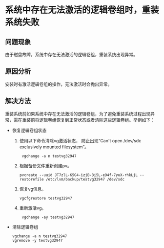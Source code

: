 # 系统中存在无法激活的逻辑卷组时，重装系统失败<a name="ZH-CN_TOPIC_0220373189"></a>

## 问题现象<a name="zh-cn_topic_0151920834_sa51c76c49f1640a08b23bca0fe61f3cf"></a>

由于磁盘故障，系统中存在无法激活的逻辑卷组，重装系统出现异常。

## 原因分析<a name="zh-cn_topic_0151920834_sa9ab8d9b4ab246c49f891c22d35b96ae"></a>

安装时有激活逻辑卷组的操作，无法激活时会抛出异常。

## 解决方法<a name="zh-cn_topic_0151920834_sdee4cf8cbe814f29be6c6b90db626f2b"></a>

重装系统前如果系统中存在无法激活的逻辑卷组，为了避免重装系统过程出现异常，需在重装前将逻辑卷组恢复到正常状态或者清除这些逻辑卷组。举例如下：

-   恢复逻辑卷组状态
    1.  使用以下命令清除vg激活状态， 防止出现“Can't open /dev/sdc exclusively mounted filesystem”。

        ```
         vgchange -a n testvg32947
        ```

    2.  根据备份文件重新创建pv。

        ```
        pvcreate --uuid JT7zlL-K5G4-izjB-3i5L-e94f-7yuX-rhkLjL --restorefile /etc/lvm/backup/testvg32947 /dev/sdc
        ```

    3.  恢复vg信息。

        ```
        vgcfgrestore testvg32947
        ```

    4.  重新激活vg。

        ```
         vgchange -ay testvg32947
        ```


-   清除逻辑卷组

    ```
    vgchange -a n testvg32947
    vgremove -y testvg32947
    ```


